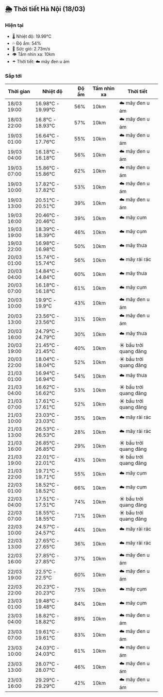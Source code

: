 ## 🌦️ Thời tiết Hà Nội (18/03)

### Hiện tại

- 🌡️ Nhiệt độ: 19.99℃
- 💦 Độ ẩm: 54%
- 💨 Sức gió: 2.73m/s
- 👁️ Tầm nhìn xa: 10km
- ☂️ Thời tiết: ☁️ mây đen u ám

### Sắp tới

| Thời gian | Nhiệt độ | Độ ẩm | Tầm nhìn xa | Thời tiết |
| --- | --- | --- | --- | --- |
| 18/03 19:00 | 16.98℃ - 19.99℃ | 56% | 10km | ☁️ mây đen u ám |
| 18/03 22:00 | 16.8℃ - 18.93℃ | 57% | 10km | ☁️ mây đen u ám |
| 19/03 01:00 | 16.64℃ - 17.76℃ | 55% | 10km | ☁️ mây đen u ám |
| 19/03 04:00 | 16.18℃ - 16.18℃ | 56% | 10km | ☁️ mây đen u ám |
| 19/03 07:00 | 15.86℃ - 15.86℃ | 62% | 10km | ☁️ mây đen u ám |
| 19/03 10:00 | 17.82℃ - 17.82℃ | 53% | 10km | ☁️ mây đen u ám |
| 19/03 13:00 | 20.51℃ - 20.51℃ | 39% | 10km | ☁️ mây đen u ám |
| 19/03 16:00 | 20.46℃ - 20.46℃ | 39% | 10km | ☁️ mây cụm |
| 19/03 19:00 | 18.39℃ - 18.39℃ | 46% | 10km | ☁️ mây cụm |
| 19/03 22:00 | 16.98℃ - 16.98℃ | 50% | 10km | ☁️ mây thưa |
| 20/03 01:00 | 15.74℃ - 15.74℃ | 56% | 10km | ☁️ mây rải rác |
| 20/03 04:00 | 14.84℃ - 14.84℃ | 60% | 10km | ☁️ mây thưa |
| 20/03 07:00 | 16.18℃ - 16.18℃ | 61% | 10km | ☁️ mây cụm |
| 20/03 10:00 | 19.9℃ - 19.9℃ | 43% | 10km | ☁️ mây đen u ám |
| 20/03 13:00 | 23.56℃ - 23.56℃ | 31% | 10km | ☁️ mây đen u ám |
| 20/03 16:00 | 24.79℃ - 24.79℃ | 30% | 10km | ☁️ mây thưa |
| 20/03 19:00 | 21.45℃ - 21.45℃ | 40% | 10km | ☀️ bầu trời quang đãng |
| 20/03 22:00 | 18.04℃ - 18.04℃ | 52% | 10km | ☀️ bầu trời quang đãng |
| 21/03 01:00 | 16.94℃ - 16.94℃ | 54% | 10km | ☁️ mây thưa |
| 21/03 04:00 | 16.62℃ - 16.62℃ | 53% | 10km | ☀️ bầu trời quang đãng |
| 21/03 07:00 | 17.61℃ - 17.61℃ | 52% | 10km | ☀️ bầu trời quang đãng |
| 21/03 10:00 | 23.03℃ - 23.03℃ | 35% | 10km | ☁️ mây rải rác |
| 21/03 13:00 | 26.53℃ - 26.53℃ | 28% | 10km | ☁️ mây rải rác |
| 21/03 16:00 | 26.85℃ - 26.85℃ | 29% | 10km | ☀️ bầu trời quang đãng |
| 21/03 19:00 | 22.01℃ - 22.01℃ | 43% | 10km | ☀️ bầu trời quang đãng |
| 21/03 22:00 | 19.71℃ - 19.71℃ | 55% | 10km | ☁️ mây cụm |
| 22/03 01:00 | 18.52℃ - 18.52℃ | 66% | 10km | ☁️ mây cụm |
| 22/03 04:00 | 17.51℃ - 17.51℃ | 74% | 10km | ☀️ bầu trời quang đãng |
| 22/03 07:00 | 18.55℃ - 18.55℃ | 71% | 10km | ☀️ bầu trời quang đãng |
| 22/03 10:00 | 24.57℃ - 24.57℃ | 44% | 10km | ☁️ mây rải rác |
| 22/03 13:00 | 27.65℃ - 27.65℃ | 36% | 10km | ☁️ mây rải rác |
| 22/03 16:00 | 27.85℃ - 27.85℃ | 37% | 10km | ☁️ mây đen u ám |
| 22/03 19:00 | 22.5℃ - 22.5℃ | 60% | 10km | ☁️ mây đen u ám |
| 22/03 22:00 | 20.23℃ - 20.23℃ | 75% | 10km | ☁️ mây cụm |
| 23/03 01:00 | 19.48℃ - 19.48℃ | 84% | 10km | ☁️ mây cụm |
| 23/03 04:00 | 18.82℃ - 18.82℃ | 89% | 10km | ☁️ mây đen u ám |
| 23/03 07:00 | 19.61℃ - 19.61℃ | 83% | 10km | ☁️ mây đen u ám |
| 23/03 10:00 | 24.03℃ - 24.03℃ | 61% | 10km | ☁️ mây đen u ám |
| 23/03 13:00 | 28.07℃ - 28.07℃ | 46% | 10km | ☁️ mây đen u ám |
| 23/03 16:00 | 29.29℃ - 29.29℃ | 42% | 10km | ☁️ mây đen u ám |
